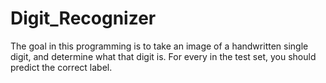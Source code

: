 # Digit_Recognizer
The goal in this programming is to take an image of a handwritten single digit, and determine what that digit is. For every in the test set, you should predict the correct label.
